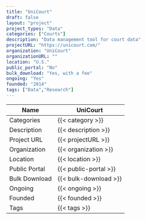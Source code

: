 ```yaml
---
title: "UniCourt"
draft: false
layout: "project"
project_types: "Data"
categories: ["Courts"]
description: "Data management tool for court data"
projectURL: "https://unicourt.com/"
organization: "UniCourt"
organizationURL: ""
location: "U.S."
public_portal: "No"
bulk_download: "Yes, with a fee"
ongoing: "Yes"
founded: "2014"
tags: ["Data","Research"]
---
```



Name                    |  UniCourt    
------------------------|----
Categories              | {{< category >}} 
Description             | {{< description >}} 
Project URL             | {{< projectURL >}} 
Organization            | {{< organization >}} 
Location                | {{< location >}} 
Public Portal           | {{< public-portal >}} 
Bulk Download           | {{< bulk-download >}} 
Ongoing                 | {{< ongoing >}} 
Founded                 | {{< founded >}} 
Tags                    | {{< tags >}} 
